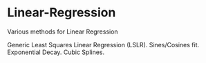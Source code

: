 # Linear-Regression
Various methods for Linear Regression

Generic Least Squares Linear Regression (LSLR). Sines/Cosines fit. Exponential Decay. Cubic Splines.
